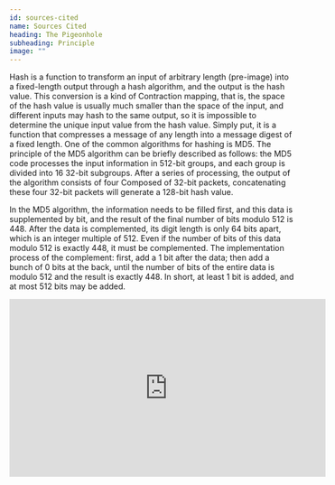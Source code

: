 ```yaml
---
id: sources-cited
name: Sources Cited
heading: The Pigeonhole
subheading: Principle
image: ""
---
```


Hash is a function to transform an input of arbitrary length (pre-image) into a fixed-length output through a hash algorithm, and the output is the hash value. This conversion is a kind of Contraction mapping, that is, the space of the hash value is usually much smaller than the space of the input, and different inputs may hash to the same output, so it is impossible to determine the unique input value from the hash value. Simply put, it is a function that compresses a message of any length into a message digest of a fixed length.
One of the common algorithms for hashing is MD5. The principle of the MD5 algorithm can be briefly described as follows: the MD5 code processes the input information in 512-bit groups, and each group is divided into 16 32-bit subgroups. After a series of processing, the output of the algorithm consists of four Composed of 32-bit packets, concatenating these four 32-bit packets will generate a 128-bit hash value.

In the MD5 algorithm, the information needs to be filled first, and this data is supplemented by bit, and the result of the final number of bits modulo 512 is 448. After the data is complemented, its digit length is only 64 bits apart, which is an integer multiple of 512. Even if the number of bits of this data modulo 512 is exactly 448, it must be complemented. The implementation process of the complement: first, add a 1 bit after the data; then add a bunch of 0 bits at the back, until the number of bits of the entire data is modulo 512 and the result is exactly 448. In short, at least 1 bit is added, and at most 512 bits may be added.

<iframe width="560" height="315" src="https://www.youtube.com/embed/5xjMuZIMLLk" title="YouTube video player" frameborder="0" allow="accelerometer; autoplay; clipboard-write; encrypted-media; gyroscope; picture-in-picture" allowfullscreen></iframe>
